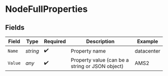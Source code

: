 # NodeFullProperties


## Fields

| Field                                           | Type                                            | Required                                        | Description                                     | Example                                         |
| ----------------------------------------------- | ----------------------------------------------- | ----------------------------------------------- | ----------------------------------------------- | ----------------------------------------------- |
| `Name`                                          | *string*                                        | :heavy_check_mark:                              | Property name                                   | datacenter                                      |
| `Value`                                         | *any*                                           | :heavy_check_mark:                              | Property value (can be a string or JSON object) | AMS2                                            |